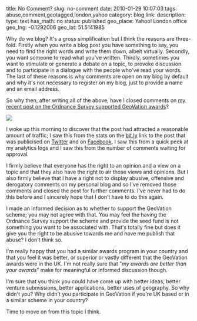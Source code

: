 title: No Comment?
slug: no-comment
date: 2010-01-29 10:07:03
tags: abuse,comment,geotagged,london,yahoo
category: blog
link: 
description: 
type: text
has_math: no
status: published
geo_place: Yahoo! London office
geo_lng: -0.1292006
geo_lat: 51.5141985

Why do we blog? It's a gross simplification but I think the reasons are three-fold. Firstly when you write a blog post you have something to say, you need to find the right words and write them down, albeit virtually. Secondly, you want someone to read what you've written. Thirdly, sometimes you want to stimulate or generate a debate on a topic, to provoke discussion and to participate in a dialogue with the people who've read your words. The last of these reasons is why comments are open on my blog by default and why it's not necessary to register on my blog, just to provide a name and an email address.

<!-- TEASER_END -->

So why then, after writing all of the above, have I closed comments on [my recent post on the Ordnance Survey supported GeoVation awards](/2010/01/28/what-happens-when-geography-and-innovation-collide/ "/2010/01/28/what-happens-when-geography-and-innovation-collide/")?

[![](https://farm4.static.flickr.com/3149/2572561965_f177e68ffe.jpg)](https://www.flickr.com/photos/posselt/2572561965/ "https://www.flickr.com/photos/posselt/2572561965/")

I woke up this morning to discover that the post had attracted a reasonable amount of traffic; I saw this from the stats on the [bit.ly](https://bit.ly/db28kI "https://bit.ly/db28kI") link to the post that was publicised on [Twitter](https://twitter.com/vicchi/status/8341077577 "https://twitter.com/vicchi/status/8341077577") and on [Facebook](https://www.facebook.com/vicchi?v=feed&story_fbid=295744872989&ref=mf "https://www.facebook.com/vicchi?v=feed&story_fbid=295744872989&ref=mf"), I saw this from a quick peek at my analytics logs and I saw this from the number of comments waiting for approval.

I firmly believe that everyone has the right to an opinion and a view on a topic and that they also have the right to air those views and opinions. But I also firmly believe that I have a right not to display abusive, offensive and derogatory comments on my personal blog and so I've removed those comments and closed the post for further comments. I've never had to do this before and I sincerely hope that I don't have to do this again.

I made an informed decision as to whether to support the GeoVation scheme; you may not agree with that. You may feel the having the Ordnance Survey support the scheme and provide the seed fund is not something you want to be associated with. That's totally fine but does it give you the right to be abusive towards me and have me publish that abuse? I don't think so.

I'm really happy that you had a similar awards program in your country and that you feel it was better, or superior or vastly different that the GeoVation awards were in the UK. I'm not really sure that "*my awards are better than your awards*" make for meaningful or informed discussion though.

I'm sure that you think you could have come up with better ideas, better venture submissions, better applications, better uses of geography. So why didn't you? Why didn't you participate in GeoVation if you're UK based or in a similar scheme in your country?

Time to move on from this topic I think.
